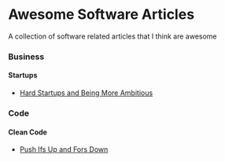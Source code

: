 # Awesome Software Articles

A collection of software related articles that I think are awesome

### Business

#### Startups

- [Hard Startups and Being More Ambitious](https://blog.samaltman.com/hard-startups)

### Code

#### Clean Code

- [Push Ifs Up and Fors Down](https://matklad.github.io/2023/11/15/push-ifs-up-and-fors-down.html?utm_source=tldrnewsletter)
